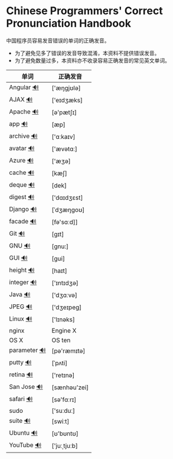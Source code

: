 # Chinese Programmers' Correct Pronunciation Handbook

中国程序员容易发音错误的单词的正确发音。

* 为了避免见多了错误的发音导致混淆，本资料不提供错误发音。
* 为了避免数量过多，本资料亦不收录容易正确发音的常见英文单词。

| 单词                                                                    | 正确发音     | 
| ----                                                                    | -------      | 
| Angular [🔊](http://dict.youdao.com/dictvoice?audio=Angular&type=2)     | ['æŋgjʊlə]   | 
| AJAX [🔊](http://dict.youdao.com/dictvoice?audio=AJAX&type=2)           | ['eɪdʒæks]   | 
| Apache [🔊](http://dict.youdao.com/dictvoice?audio=Apache&type=2)       | [ə'pætʃɪ]    | 
| app [🔊](http://dict.youdao.com/dictvoice?audio=app&type=2)             | [æp]         | 
| archive [🔊](http://dict.youdao.com/dictvoice?audio=archive&type=2)     | ['ɑːkaɪv]    | 
| avatar [🔊](http://dict.youdao.com/dictvoice?audio=avatar&type=2)       | ['ævətɑː]    | 
| Azure [🔊](http://dict.youdao.com/dictvoice?audio=azure&type=2)         | ['æʒə]       | 
| cache [🔊](http://dict.youdao.com/dictvoice?audio=cache&type=2)         | [kæʃ]        | 
| deque [🔊](http://dict.youdao.com/dictvoice?audio=deque&type=2)         | [dek]        | 
| digest [🔊](http://dict.youdao.com/dictvoice?audio=digest&type=2)       | ['dɑɪdʒɛst]  | 
| Django [🔊](http://dict.youdao.com/dictvoice?audio=Django&type=2)       | [ˈdʒæŋɡoʊ]   | 
| facade [🔊](http://dict.youdao.com/dictvoice?audio=facade&type=2)       | [fə'sɑːd]]   | 
| Git [🔊](http://dict.youdao.com/dictvoice?audio=git&type=2)             | [ɡɪt]        | 
| GNU [🔊](http://dict.youdao.com/dictvoice?audio=GNU&type=2)             | [gnu:]       | 
| GUI [🔊](http://dict.youdao.com/dictvoice?audio=GUI&type=2)             | [ɡui]        | 
| height [🔊](http://dict.youdao.com/dictvoice?audio=height&type=2)       | [haɪt]       | 
| integer [🔊](http://dict.youdao.com/dictvoice?audio=integer&type=2)     | ['ɪntɪdʒə]   | 
| Java [🔊](http://dict.youdao.com/dictvoice?audio=java&type=2)           | ['dʒɑːvə]    | 
| JPEG [🔊](http://dict.youdao.com/dictvoice?audio=JPEG&type=2)           | ['dʒeɪpeɡ]   | 
| Linux [🔊](http://dict.youdao.com/dictvoice?audio=linux&type=2)         | ['lɪnəks]    | 
| nginx                                                                   | Engine X     | 
| OS X                                                                    | OS ten       | 
| parameter [🔊](http://dict.youdao.com/dictvoice?audio=parameter&type=2) | [pə'ræmɪtə]  | 
| putty [🔊](http://dict.youdao.com/dictvoice?audio=putty&type=2)         | [ˈpʌti]      | 
| retina [🔊](http://dict.youdao.com/dictvoice?audio=retina&type=2)       | ['retɪnə]    | 
| San Jose [🔊](http://dict.youdao.com/dictvoice?audio=san%20jose&type=2) | [sænhəu'zei] | 
| safari [🔊](http://dict.youdao.com/dictvoice?audio=safari&type=2)       | [sə'fɑːrɪ]   | 
| sudo                                                                    | ['suːduː]    | 
| suite [🔊](http://dict.youdao.com/dictvoice?audio=suite&type=2)         | [swiːt]      | 
| Ubuntu [🔊](http://dict.youdao.com/dictvoice?audio=ubuntu&type=2)       | [ʊ'bʊntʊ]    | 
| YouTube [🔊](http://dict.youdao.com/dictvoice?audio=youtube&type=2)     | ['juːˌtjuːb] | 
